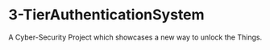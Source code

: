 # 3-TierAuthenticationSystem
A Cyber-Security Project which showcases a new way to unlock the Things.
